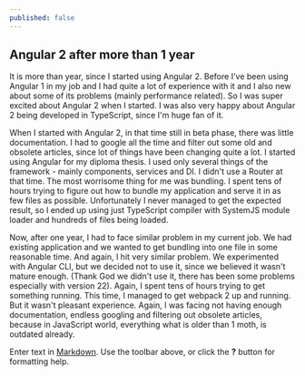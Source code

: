 ```yaml
---
published: false
---
```

## Angular 2 after more than 1 year

It is more than year, since I started using Angular 2. Before I've been using Angular 1 in my job and I had quite a lot of experience with it and I also new about some of its problems (mainly performance related). So I was super excited about Angular 2 when I started. I was also very happy about Angular 2 being developed in TypeScript, since I'm huge fan of it.

When I started with Angular 2, in that time still in beta phase, there was little documentation. I had to google all the time and filter out some old and obsolete articles, since lot of things have been changing quite a lot. I started using Angular for my diploma thesis. I used only several things of the framework - mainly components, services and DI. I didn't use a Router at that time. The most worrisome thing for me was bundling. I spent tens of hours trying to figure out how to bundle my application and serve it in as few files as possible. Unfortunately I never managed to get the expected result, so I ended up using just TypeScript compiler with SystemJS module loader and hundreds of files being loaded.

Now, after one year, I had to face similar problem in my current job. We had existing application and we wanted to get bundling into one file in some reasonable time. And again, I hit very similar problem. We experimented with Angular CLI, but we decided not to use it, since we believed it wasn't mature enough. (Thank God we didn't use it, there has been some problems especially with version 22). Again, I spent tens of hours trying to get something running. This time, I managed to get webpack 2 up and running. But it wasn't pleasant experience. Again, I was facing not having enough documentation, endless googling and filtering out obsolete articles, because in JavaScript world, everything what is older than 1 moth, is outdated already.


Enter text in [Markdown](http://daringfireball.net/projects/markdown/). Use the toolbar above, or click the **?** button for formatting help.
